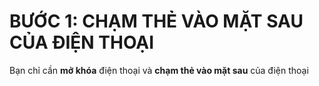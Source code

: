 # BƯỚC 1: CHẠM THẺ VÀO MẶT SAU CỦA ĐIỆN THOẠI

Bạn chỉ cần **mở khóa** điện thoại và **chạm thẻ vào mặt sau** của điện thoại

